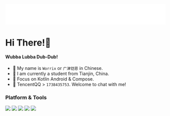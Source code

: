 <p align="center">
<img src="/header.svg" align="center" />
</p>

#  Hi There!🌟
#### Wubba Lubba Dub-Dub!

- 🐲 My name is  `Worrix` or `广津铠恩` in Chinese.
- 🐶 I am currently a student from Tianjin, China.
- 🌱 Focus on Kotlin Android & Compose.
- 💬 TencentQQ > `1738435753`. Welcome to chat with me!

### Platform & Tools

[![](https://img.shields.io/badge/Windows-11-2376bc?style=flat-square&logo=windows&logoColor=ffffff)](https://www.microsoft.com/windows/get-windows-10)
[![](https://img.shields.io/badge/IDE-Visual%20Studio%20Code-blue?&logo=visual-studio-code&logoColor=ffffff)](https://code.visualstudio.com/)
[![](https://img.shields.io/badge/IDE-Android%20Studio-brightgreen?&logo=android-studio&logoColor=#ffffff)](https://code.visualstudio.com/)
[![](https://img.shields.io/badge/Android-Kotlin-blueviolet?logo=android)](https://developer.android.com)
![](https://img.shields.io/badge/Learn-C%23-blue)

